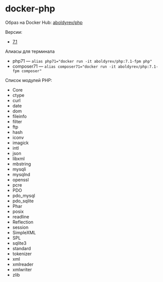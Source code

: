 # docker-php

Образ на Docker Hub: [aboldyrev/php](https://hub.docker.com/r/aboldyrev/php)

Версии:
 - [7.1](https://github.com/aboldyrev/docker-php/tree/v7.1)

Алиасы для терминала
 - php71 — ``alias php71="docker run -it aboldyrev/php:7.1-fpm php"``
 - composer71 — ``alias composer71="docker run -it aboldyrev/php:7.1-fpm composer"``

Список модулей PHP:
- Core
- ctype
- curl
- date
- dom
- fileinfo
- filter
- ftp
- hash
- iconv
- imagick
- intl
- json
- libxml
- mbstring
- mysqli
- mysqlnd
- openssl
- pcre
- PDO
- pdo_mysql
- pdo_sqlite
- Phar
- posix
- readline
- Reflection
- session
- SimpleXML
- SPL
- sqlite3
- standard
- tokenizer
- xml
- xmlreader
- xmlwriter
- zlib
